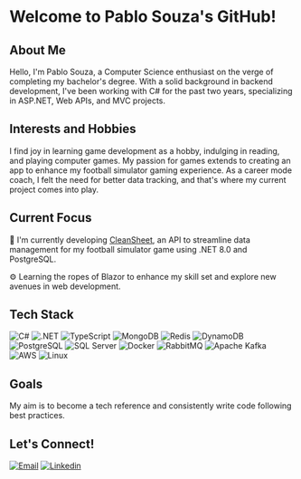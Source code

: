 # Welcome to Pablo Souza's GitHub!

## About Me
Hello, I'm Pablo Souza, a Computer Science enthusiast on the verge of completing my bachelor's degree. With a solid background in backend development, I've been working with C# for the past two years, specializing in ASP.NET, Web APIs, and MVC projects.

## Interests and Hobbies 
I find joy in learning game development as a hobby, indulging in reading, and playing computer games. My passion for games extends to creating an app to enhance my football simulator gaming experience. As a career mode coach, I felt the need for better data tracking, and that's where my current project comes into play.

## Current Focus

🚀 I'm currently developing [CleanSheet](https://github.com/souzapablo/cleansheet), an API to streamline data management for my football simulator game using .NET 8.0 and PostgreSQL.

⚙️ Learning the ropes of Blazor to enhance my skill set and explore new avenues in web development.

## Tech Stack 
![C#](https://img.shields.io/badge/C%23-gray?style=plastic)
![.NET](https://img.shields.io/badge/.NET-gray?style=plastic&logo=.net)
![TypeScript](https://img.shields.io/badge/TypeScript-gray?style=plastic&logo=typescript)
![MongoDB](https://img.shields.io/badge/MongoDB-gray?style=plastic&logo=mongodb)
![Redis](https://img.shields.io/badge/Redis-gray?style=plastic&logo=redis)
![DynamoDB](https://img.shields.io/badge/DynamoDB-gray?style=plastic&logo=amazondynamodb)
![PostgreSQL](https://img.shields.io/badge/PostgreSQL-gray?style=plastic&logo=postgresql)
![SQL Server](https://img.shields.io/badge/SQL%20Server-gray?style=plastic&logo=microsoft-sql-server)
![Docker](https://img.shields.io/badge/Docker-gray?style=plastic&logo=docker)
![RabbitMQ](https://img.shields.io/badge/RabbitMQ-gray?style=plastic&logo=rabbitmq)
![Apache Kafka](https://img.shields.io/badge/Kafka-gray?style=plastic&logo=apachekafka)
![AWS](https://img.shields.io/badge/AWS-gray?style=plastic&logo=amazonwebservices)
![Linux](https://img.shields.io/badge/Linux-gray?style=plastic&logo=linux)

## Goals

My aim is to become a tech reference and consistently write code following best practices.
## Let's Connect!

[![Email](https://img.shields.io/badge/pablo.osouza@outlook.com-blue?style=for-the-badge&logo=microsoftoutlook)](mailto:pablo.osouza@outlook.com) 
[![Linkedin](https://img.shields.io/badge/szpbl-blue?style=for-the-badge&logo=linkedin)](https://www.linkedin.com/in/szpbl/)
